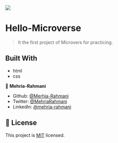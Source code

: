 ![](https://img.shields.io/badge/Microverse-blueviolet)

# Hello-Microverse

> It the first project of Microvers for practicing.

## Built With

- html
- css

👤 **Mehria-Rahmani**

- Github: [@Merhia-Rahmani](https://github.com/Mehria-Rahmani)
- Twitter: [@MehriaRahmani](https://twitter.com/MehriaRahmani?t=QwKwWXTVBZthv4sUrOXtfQ&s=08)
- LinkedIn: [@mehria-rahmani](https://www.linkedin.com/in/mehria-rahmani-379211222) 


## 📝 License

This project is [MIT](./MIT.md) licensed.
